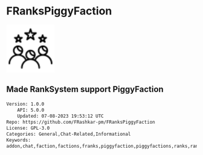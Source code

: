 # FRanksPiggyFaction
<img src="https://raw.githubusercontent.com/FRashkar-pm/FRanksPiggyFaction/cbe9d1ad7517ed2a66f90a8f02c6965ed2db30d6/icon.png" width="128" height="128" />

## Made RankSystem support PiggyFaction
```properties
Version: 1.0.0
    API: 5.0.0
    Updated: 07-08-2023 19:53:12 UTC
Repo: https://github.com/FRashkar-pm/FRanksPiggyFaction
License: GPL-3.0
Categories: General,Chat-Related,Informational
Keywords: addon,chat,faction,factions,franks,piggyfaction,piggyfactions,ranks,ranksystem
```